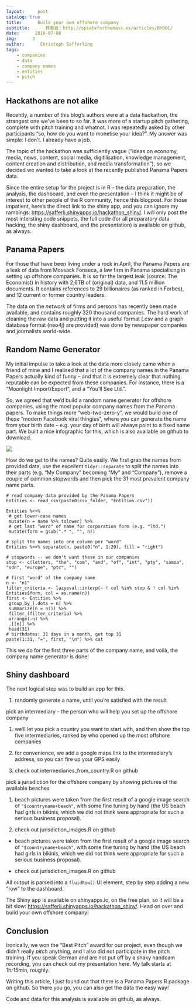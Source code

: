 ```yaml
---
layout:     post
catalog: true
title:      Build your own offshore company
subtitle:      转载自：http://opiateforthemass.es/articles/BYOOC/
date:      2016-07-06
img:      3
author:      Christoph Safferling
tags:
    - companies
    - data
    - company names
    - entities
    - pitch
---
```


## Hackathons are not alike

Recently, a number of this blog’s authors were at a data hackathon, the strangest one we’ve been to so far. It was more of a startup pitch gathering, complete with pitch training and whatnot. I was repeatedly asked by other participants “so, how do you want to monetise your idea?”. My answer was simple: I don’t. I already have a job.

The topic of the hackathon was sufficiently vague (“ideas on economy, media, news, content, social media, digitilisation, knowledge management, content creation and distribution, and media transformation”), so we decided we wanted to take a look at the recently published Panama Papers data.

Since the entire setup for the project is in R – the data preparation, the analysis, the dashboard, and even the presentation – I think it might be of interest to other people of the R community, hence this blogpost. For those impatient, here’s the direct link to the shiny app, and you can ignore my rambings: https://safferli.shinyapps.io/hackathon_shiny/. I will only post the most intersting code snippets, the full code (for all preparatory data hacking, the shiny dashboard, and the presentation) is available on github, as always.

## Panama Papers

For those that have been living under a rock in April, the Panama Papers are a leak of data from Mossack Fonseca, a law firm in Panama specialising in setting up offshore companies. It is so far the largest leak (source: The Economist) in history with 2.6TB of (original) data, and 11.5 million documents. It contains references to 29 billionaires (as ranked in Forbes), and 12 current or former country leaders.

The data on the *network* of firms and persons has recently been made available, and contains roughly 320 thousand companies. The hard work of cleaning the raw data and putting it into a useful format (.csv and a graph database format (neo4j) are provided) was done by newspaper companies and journalists world-wide.

## Random Name Generator

My initial impulse to take a look at the data more closely came when a friend of mine and I realised that a lot of the company names in the Panama Papers actually kind of funny – and that it is extremely clear that nothing reputable can be expected from these companies. For instance, there is a “Moonlight Import/Export”, and a “You’ll See Ltd.”.

So, we agreed that we’d build a random name generator for offshore companies, using the most popular company names from the Panama papers. To make things more “web-two-zero-y”, we would build one of these “modern Facebook viral thingies”, where you can generate the name from your birth date – e.g. your day of birth will always point to a fixed name part. We built a nice infographic for this, which is also available on github to download.

![](http://opiateforthemass.es/images/safferli/offshore-company-name-generator.jpg)


How do we get to the names? Quite easily. We first grab the names from provided data, use the excellent `tidyr::separate` to split the names into their parts (e.g. “My Company” becoming “My” and “Company”), remove a couple of common stopwords and then pick the 31 most prevalent company name parts.

```
# read company data provided by the Panama Papers
Entities <- read_csv(paste0(csv_folder, "Entities.csv"))

Entities %<>%
 # get lower-case names
 mutate(n = name %>% tolower) %>%
 # get last "word" of name for corporation form (e.g. "ltd.")
 mutate(form = gsub(".* ", "", n))

# split the names into one column per "word"
Entities %<>% separate(n, paste0("n", 1:20), fill = "right")

# stopwords -- we don't want these in our companies
stop <- c(letters, "the", "com", "and", "of", "int", "pty", "samoa", "sdn", "europe", "ptc", "")

# first "word" of the company name
n <- "n1"
filter_criteria <- lazyeval::interp(~ ! col %in% stop & ! col %in% Entities$form, col = as.name(n))
first <- Entities %>% 
 group_by_(.dots = n) %>% 
 summarize(n = n()) %>% 
 filter_(filter_criteria) %>% 
 arrange(-n) %>% 
 .[[n]] %>% 
 head(31)
# birthdates: 31 days in a month, get top 31
paste(1:31, "=", first, "\n") %>% cat
```

This we do for the first three parts of the company name, and voilà, the company name generator is done!

## Shiny dashboard

The next logical step was to build an app for this.

1. randomly generate a name, until you’re satisfied with the result

pick an intermediary – the person who will help you set up the offshore company
 
1. we’ll let you pick a country you want to start with, and then show the top five intermediaries, ranked by who opened up the most offshore companies

1. for convenience, we add a google maps link to the intermediary’s address, so you can fire up your GPS easily

1. check out intermediaries_from_country.R on github



pick a jurisdiction for the offshore company by showing pictures of the available beaches
 
1. beach pictures were taken from the first result of a google image search of `"$countryname+beach"`, with some fine tuning by hand (the US beach had girls in bikinis, which we did not think were appropriate for such a serious business proposal).

1. check out jurisdiction_images.R on github




- beach pictures were taken from the first result of a google image search of `"$countryname+beach"`, with some fine tuning by hand (the US beach had girls in bikinis, which we did not think were appropriate for such a serious business proposal).

- check out jurisdiction_images.R on github


All output is parsed into a `fluidRow()` UI element, step by step adding a new “row” to the dashboard.

The Shiny app is available on shinyapps.io, on the free plan, so it will be a bit slow: https://safferli.shinyapps.io/hackathon_shiny/. Head on over and build your own offshore company!

## Conclusion

Ironically, we won the “Best Pitch” award for our project, even though we didn’t really *pitch* anything, and I also did not participate in the pitch training. If you speak German and are not put off by a shaky handcam recording, you can check out my presentation here. My talk starts at 1hr15min, roughly.

Writing this article, I just found out that there is a Panama Papers R package on github. So there you go, you can also get the data the easy way!

Code and data for this analysis is available on github, as always.
